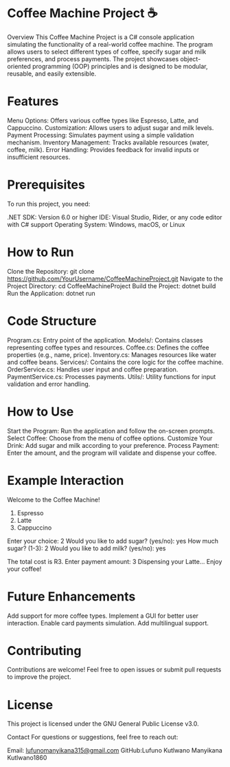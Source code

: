 Coffee Machine Project ☕
=========================
Overview
This Coffee Machine Project is a C# console application simulating the functionality of a real-world coffee machine. The program allows users to select different types of coffee, specify sugar and milk preferences, and process payments. The project showcases object-oriented programming (OOP) principles and is designed to be modular, reusable, and easily extensible.


Features
=========
Menu Options: Offers various coffee types like Espresso, Latte, and Cappuccino.
Customization: Allows users to adjust sugar and milk levels.
Payment Processing: Simulates payment using a simple validation mechanism.
Inventory Management: Tracks available resources (water, coffee, milk).
Error Handling: Provides feedback for invalid inputs or insufficient resources.


Prerequisites
=========
To run this project, you need:

.NET SDK: Version 6.0 or higher
IDE: Visual Studio, Rider, or any code editor with C# support
Operating System: Windows, macOS, or Linux


How to Run
==========
Clone the Repository:
git clone https://github.com/YourUsername/CoffeeMachineProject.git
Navigate to the Project Directory:
cd CoffeeMachineProject
Build the Project:
dotnet build
Run the Application:
dotnet run

Code Structure
==============

Program.cs: Entry point of the application.
Models/: Contains classes representing coffee types and resources.
Coffee.cs: Defines the coffee properties (e.g., name, price).
Inventory.cs: Manages resources like water and coffee beans.
Services/: Contains the core logic for the coffee machine.
OrderService.cs: Handles user input and coffee preparation.
PaymentService.cs: Processes payments.
Utils/: Utility functions for input validation and error handling.

How to Use
==========
Start the Program:
Run the application and follow the on-screen prompts.
Select Coffee:
Choose from the menu of coffee options.
Customize Your Drink:
Add sugar and milk according to your preference.
Process Payment:
Enter the amount, and the program will validate and dispense your coffee.

Example Interaction
====================

Welcome to the Coffee Machine!
1. Espresso
2. Latte
3. Cappuccino

Enter your choice: 2
Would you like to add sugar? (yes/no): yes
How much sugar? (1-3): 2
Would you like to add milk? (yes/no): yes

The total cost is R3. Enter payment amount: 3
Dispensing your Latte... Enjoy your coffee!

Future Enhancements
===================
Add support for more coffee types.
Implement a GUI for better user interaction.
Enable card payments simulation.
Add multilingual support.

Contributing
=============
Contributions are welcome! Feel free to open issues or submit pull requests to improve the project.

License
======
This project is licensed under the GNU General Public License v3.0.

Contact
For questions or suggestions, feel free to reach out:

Email: lufunomanyikana315@gmail.com
GitHub:Lufuno Kutlwano Manyikana
Kutlwano1860
